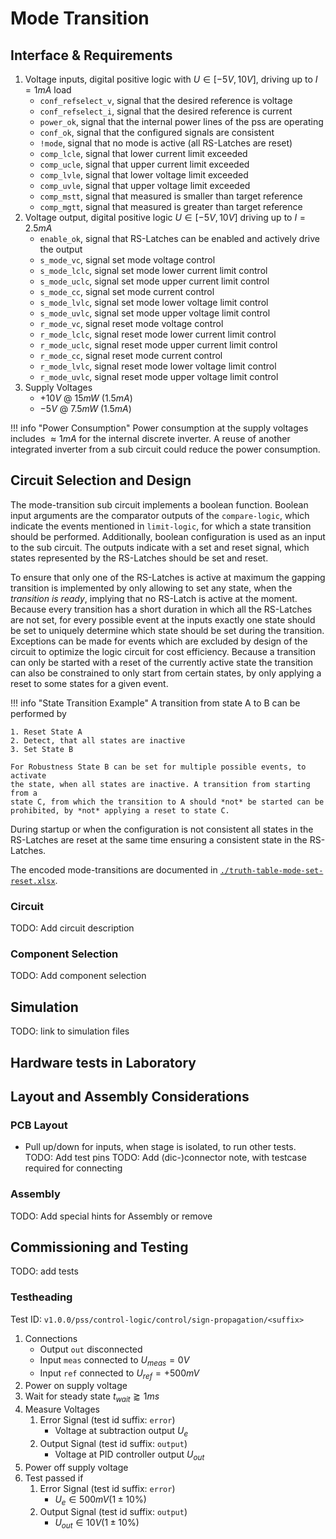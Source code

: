 # Mode Transition

## Interface & Requirements

1. Voltage inputs, digital positive logic with $U \in [-5V, 10V]$, driving up
   to $I = 1 mA$ load
    - `conf_refselect_v`, signal that the desired reference is voltage
    - `conf_refselect_i`, signal that the desired reference is current
    - `power_ok`, signal that the internal power lines of the pss are
    operating
    - `conf_ok`, signal that the configured signals are consistent
    - `!mode`, signal that no mode is active (all RS-Latches are reset)
    - `comp_lcle`, signal that lower current limit exceeded
    - `comp_ucle`, signal that upper current limit exceeded
    - `comp_lvle`, signal that lower voltage limit exceeded
    - `comp_uvle`, signal that upper voltage limit exceeded
    - `comp_mstt`, signal that measured is smaller than target reference
    - `comp_mgtt`, signal that measured is greater than target reference
2. Voltage output, digital positive logic $U \in [-5V, 10V]$ driving up to $I =
   2.5mA$
    - `enable_ok`, signal that RS-Latches can be enabled and actively drive the
    output
    - `s_mode_vc`, signal set mode voltage control
    - `s_mode_lclc`, signal set mode lower current limit control
    - `s_mode_uclc`, signal set mode upper current limit control
    - `s_mode_cc`, signal set mode current control
    - `s_mode_lvlc`, signal set mode lower voltage limit control
    - `s_mode_uvlc`, signal set mode upper voltage limit control
    - `r_mode_vc`, signal reset mode voltage control
    - `r_mode_lclc`, signal reset mode lower current limit control
    - `r_mode_uclc`, signal reset mode upper current limit control
    - `r_mode_cc`, signal reset mode current control
    - `r_mode_lvlc`, signal reset mode lower voltage limit control
    - `r_mode_uvlc`, signal reset mode upper voltage limit control
3. Supply Voltages
    - $+10V$ @ $15mW$ ($1.5mA$)
    - $-5V$ @ $7.5mW$ ($1.5mA$)

!!! info "Power Consumption"
    Power consumption at the supply voltages includes $\approx 1mA$ for the
    internal discrete inverter. A reuse of another integrated inverter from a
    sub circuit could reduce the power consumption.

## Circuit Selection and Design

The mode-transition sub circuit implements a boolean function. Boolean input
arguments are the comparator outputs of the `compare-logic`, which indicate the
events mentioned in `limit-logic`, for which a state transition should be
performed. Additionally, boolean configuration is used as an input to the sub
circuit.
The outputs indicate with a set and reset signal, which states represented by
the RS-Latches should be set and reset.

To ensure that only one of the RS-Latches is active at maximum the gapping
transition is implemented by only allowing to set any state, when the
_transition is ready_, implying that no RS-Latch is active at the moment.
Because every transition has a short duration in which all the RS-Latches are
not set, for every possible event at the inputs exactly one state should be set
to uniquely determine which state should be set during the transition.
Exceptions can be made for events which are excluded by design of the circuit
to optimize the logic circuit for cost efficiency.
Because a transition can only be started with a reset of the currently active
state the transition can also be constrained to only start from certain states,
by only applying a reset to some states for a given event.

!!! info "State Transition Example"
    A transition from state A to B can be performed by

    1. Reset State A
    2. Detect, that all states are inactive
    3. Set State B

    For Robustness State B can be set for multiple possible events, to activate
    the state, when all states are inactive. A transition from starting from a
    state C, from which the transition to A should *not* be started can be
    prohibited, by *not* applying a reset to state C.

During startup or when the configuration is not consistent all states in the
RS-Latches are reset at the same time ensuring a consistent state in the
RS-Latches.

The encoded mode-transitions are documented in
[`./truth-table-mode-set-reset.xlsx`](./truth-table-mode-set-reset.xlsx).

### Circuit

TODO: Add circuit description

### Component Selection

TODO: Add component selection

## Simulation

TODO: link to simulation files

## Hardware tests in Laboratory

## Layout and Assembly Considerations

### PCB Layout

- Pull up/down for inputs, when stage is isolated, to run other tests.
TODO: Add test pins
TODO: Add (dic-)connector note, with testcase required for connecting

### Assembly

TODO: Add special hints for Assembly or remove

## Commissioning and Testing

TODO: add tests

### Testheading

Test ID: `v1.0.0/pss/control-logic/control/sign-propagation/<suffix>`

1. Connections
    - Output `out` disconnected
    - Input `meas` connected to $U_{meas} = 0V$
    - Input `ref` connected to $U_{ref} = +500mV$
2. Power on supply voltage
3. Wait for steady state $t_{wait} \gtrapprox 1ms$
4. Measure Voltages
    1. Error Signal (test id suffix: `error`)
        - Voltage at subtraction output $U_{e}$
    2. Output Signal (test id suffix: `output`)
        - Voltage at PID controller output $U_{out}$
5. Power off supply voltage
6. Test passed if
    1. Error Signal (test id suffix: `error`)
        - $U_{e} \in 500mV (1 \pm 10\%)$
    2. Output Signal (test id suffix: `output`)
        - $U_{out} \in 10V (1 \pm 10\%)$
